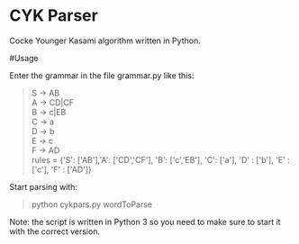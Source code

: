 # CYK Parser
Cocke Younger Kasami algorithm written in Python.  

#Usage  

Enter the grammar in the file grammar.py like this:  
>S -> AB  
>A -> CD|CF  
>B -> c|EB  
>C -> a  
>D -> b  
>E -> c  
>F -> AD  
>rules = {'S': ['AB'],'A': ['CD','CF'], 'B': ['c','EB'], 'C': ['a'], 'D' : ['b'], 'E' : ['c'], 'F' : ['AD']}  

Start parsing with:  
>python cykpars.py wordToParse  


Note: the script is written in Python 3 so you need to make sure to start it with the correct version.   

